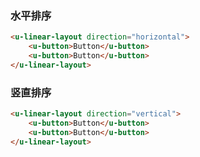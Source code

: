 ### 水平排序

``` html
<u-linear-layout direction="horizontal">
    <u-button>Button</u-button>
    <u-button>Button</u-button>
</u-linear-layout>
```

### 竖直排序

``` html
<u-linear-layout direction="vertical">
    <u-button>Button</u-button>
    <u-button>Button</u-button>
</u-linear-layout>
```

